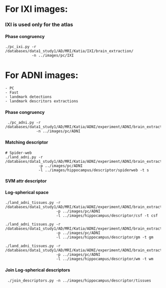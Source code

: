 # For IXI images:
### IXI is used only for the atlas
#### Phase congruency

    ./pc_ixi.py -r /databases/data1_study1/AD/MRI/Katia/IXI/brain_extraction/
                -n ../images/pc/IXI
# For ADNI images:

    - PC
    - Fast
    - landmark detections
    - landmark descritors extractions

#### Phase congruency

     ./pc_adni.py -r /databases/data1_study1/AD/MRI/Katia/ADNI/experiment/ADNI/brain_extraction
                  -n ../images/pc/ADNI

#### Matching descriptor

    # Spider-web
    ./land_adni.py -r /databases/data1_study1/AD/MRI/Katia/ADNI/experiment/ADNI/brain_extraction
                   -p ../images/pc/ADNI
                   -l ../images/hippocampus/descriptor/spiderweb -t s

#### SVM attr descriptor
#### Log-spherical space

    ./land_adni_tissues.py -r /databases/data1_study1/AD/MRI/Katia/ADNI/experiment/ADNI/brain_extraction
                           -p ../images/pc/ADNI
                           -l ../images/hippocampus/descriptor/csf -t csf

    ./land_adni_tissues.py -r /databases/data1_study1/AD/MRI/Katia/ADNI/experiment/ADNI/brain_extraction
                           -p ../images/pc/ADNI
                           -l ../images/hippocampus/descriptor/gm -t gm

    ./land_adni_tissues.py -r /databases/data1_study1/AD/MRI/Katia/ADNI/experiment/ADNI/brain_extraction
                           -p ../images/pc/ADNI
                           -l ../images/hippocampus/descriptor/wm -t wm

#### Join Log-spherical descriptors
     
     ./join_descriptors.py -n ../images/hippocampus/descriptor/tissues
